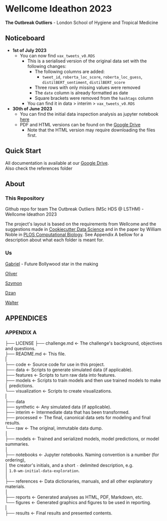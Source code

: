 # Wellcome Ideathon 2023

**The Outbreak Outliers** - London School of Hygiene and Tropical Medicine

## Noticeboard

-   **1st of July 2023**
    -   You can now find `vax_tweets_v0.RDS`
        -   This is a serialised version of the original data set with the following changes:
            -   The following columns are added:
                -   `tweet_id`, `roberta_loc_score`, `roberta_loc_guess`, `distilBERT_sentiment`, `distilBERT_score`
            -   Three rows with only missing values were removed
            -   The `date` column is already formatted as date
            -   Square brackets were removed from the `hashtags` column
        -   You can find it in data \> interim \> `vax_tweets_v0.RDS`
-   **30th of June 2023**
    -   You can find the initial data inspection analysis as jupyter notebook [here](https://github.com/dzanahmed/welcome-ideathon-lshtm/blob/main/notebooks/2023-06-29-wm-initial_data_inspection.ipynb)
    -   PDF and HTML versions can be found on the [Google Drive](https://drive.google.com/drive/folders/1KqvLO_R7nze59G0euTbrdTeu7DDfmTak)
        -   Note that the HTML version may require downloading the files first.

## Quick Start

All documentation is available at our [Google Drive](https://drive.google.com/drive/folders/1ZrdLlu4LGe-u2xZihLHmbji46DL9KnZS?usp=sharing).\
Also check the references folder

## About

### This Repository

Github repo for team The Outbreak Outliers (MSc HDS \@ LSTHM) - Wellcome Ideathon 2023

The project's layout is based on the requirements from Wellcome and the suggestions made in [Cookiecutter Data Science](https://drivendata.github.io/cookiecutter-data-science/#cookiecutter-data-science) and in the paper by William Noble in [PLOS Computational Biology](https://doi.org/10.1371/journal.pcbi.1000424). See Appendix A bellow for a description about what each folder is meant for.

### Us

[Gabriel](https://github.com/gabrielbattcock) - Future Bollywood star in the making

[Oliver](https://github.com/oliverodolin)

[Szymon](https://github.com/vvitomino)

[Dzan](https://github.com/dzanahmed)

[Walter](https://github.com/Walter-Muruet)

## APPENDICES

### APPENDIX A

├── LICENSE ├── challenge.md \<- The challenge's background, objectives and questions.\
├── README.md \<- This file.\
\|\
├── code \<- Source code for use in this project.\
├── data \<- Scripts to generate simulated data (if applicable).\
├── features \<- Scripts to turn raw data into features.\
├── models \<- Scripts to train models and then use trained models to make\
│ predictions.\
└── visualization \<- Scripts to create visualizations.\
\|\
├── data\
├── synthetic \<- Any simulated data (if applicable).\
├── interim \<- Intermediate data that has been transformed.\
├── processed \<- The final, canonical data sets for modeling and final results.\
└── raw \<- The original, immutable data dump.\
│\
├── models \<- Trained and serialized models, model predictions, or model summaries.\
│\
├── notebooks \<- Jupyter notebooks. Naming convention is a number (for ordering),\
│ the creator's initials, and a short `-` delimited description, e.g.\
│ `1.0-wm-initial-data-exploration`.\
│\
├── references \<- Data dictionaries, manuals, and all other explanatory materials.\
│\
├── reports \<- Generated analyses as HTML, PDF, Markdown, etc.\
└── figures \<- Generated graphics and figures to be used in reporting.\
\|\
├── results \<- Final results and presented contents.
